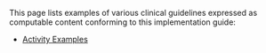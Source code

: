 This page lists examples of various clinical guidelines expressed as computable content conforming to this implementation guide:

*   [Activity Examples](examples-activities.html)